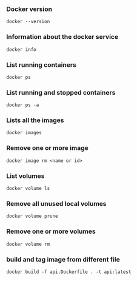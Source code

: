 ### Docker version
```
docker --version
```
### Information about the docker service
```
docker info
```
### List running containers
```
docker ps
```
### List running and stopped containers
```
docker ps -a
```
### Lists all the images
```
docker images
```
### Remove one or more image
```
docker image rm <name or id>
```
### List volumes
```
docker volume ls
```

### Remove all unused local volumes
```
docker volume prune
```

### Remove one or more volumes
```
docker volume rm
```
### build and tag image from different file
```
docker build -f api.Dockerfile . -t api:latest
```
